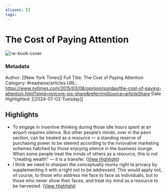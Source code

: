 ```yaml
---
aliases: []
tags:
---
```

# The Cost of Paying Attention

![rw-book-cover](https://static01.nyt.com/images/2015/03/08/sunday-review/08ATTENTION/08ATTENTION-facebookJumbo.jpg?year=2015&h=549&w=1050&s=7e06575a31ab8cfb4d23944b0e7c998cfc93a8ea16abb83cb53e615c7b69a624&k=ZQJBKqZ0VN)
### Metadata
Author: [[New York Times]]
Full Title: The Cost of Paying Attention
Category: #readwise/articles
URL: https://www.nytimes.com/2015/03/08/opinion/sunday/the-cost-of-paying-attention.html?smid=nytcore-ios-share&referringSource=articleShare
Date Highlighted: [[2024-07-02-Tuesday]]

## Highlights
- To engage in inventive thinking during those idle hours spent at an airport requires silence. But other people’s minds, over in the peon section, can be treated as a resource — a standing reserve of purchasing power to be steered according to the innovative marketing schemes hatched by those enjoying silence in the business lounge. When some people treat the minds of others as a resource, this is not “creating wealth” — it is a transfer. ([View Highlight](https://read.readwise.io/read/01j1sp07ckfmt6dkb7zxzjtw64))
- I think we need to sharpen the conceptually murky right to privacy by supplementing it with a right not to be addressed. This would apply not, of course, to those who address me face to face as individuals, but to those who never show their faces, and treat my mind as a resource to be harvested. ([View Highlight](https://read.readwise.io/read/01j1sp2d25z8n5sg0jq7d2wws4))
